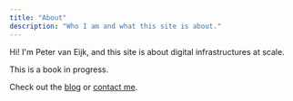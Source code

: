 ```yaml
---
title: "About"
description: "Who I am and what this site is about."
---
```

Hi! I'm Peter van Eijk, and this site is about digital infrastructures at scale.

This is a book in progress.

Check out the [blog](/posts/) or [contact me](mailto:your@email.com).

